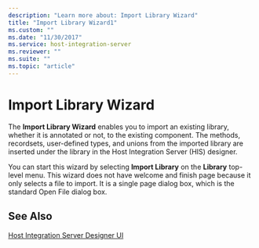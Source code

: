 ```yaml
---
description: "Learn more about: Import Library Wizard"
title: "Import Library Wizard1"
ms.custom: ""
ms.date: "11/30/2017"
ms.service: host-integration-server
ms.reviewer: ""
ms.suite: ""
ms.topic: "article"
---
```

# Import Library Wizard
The **Import Library Wizard** enables you to import an existing library, whether it is annotated or not, to the existing component. The methods, recordsets, user-defined types, and unions from the imported library are inserted under the library in the Host Integration Server (HIS) designer.  
  
 You can start this wizard by selecting **Import Library** on the **Library** top-level menu. This wizard does not have welcome and finish page because it only selects a file to import. It is a single page dialog box, which is the standard Open File dialog box.  
  
## See Also  
 [Host Integration Server Designer UI](../core/host-integration-server-designer-ui1.md)
